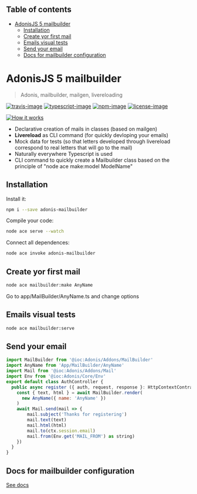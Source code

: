 <!-- START doctoc generated TOC please keep comment here to allow auto update -->
<!-- DON'T EDIT THIS SECTION, INSTEAD RE-RUN doctoc TO UPDATE -->
## Table of contents

- [AdonisJS 5 mailbuilder](#adonisjs-5-mailbuilder)
  - [Installation](#installation)
  - [Create yor first mail](#create-yor-first-mail)
  - [Emails visual tests](#emails-visual-tests)
  - [Send your email](#send-your-email)
  - [Docs for mailbuilder configuration](#docs-for-mailbuilder-configuration)

<!-- END doctoc generated TOC please keep comment here to allow auto update -->

# AdonisJS 5 mailbuilder
> Adonis, mailbuilder, mailgen, livereloading

[![travis-image]][travis-url] [![typescript-image]][typescript-url] [![npm-image]][npm-url] [![license-image]][license-url]

[![How it works](https://img.youtube.com/vi/MMeL8VLLdv0/0.jpg)](https://www.youtube.com/watch?v=MMeL8VLLdv0 "How it works")

- Declarative creation of mails in classes (based on mailgen)
- **Livereload** as CLI command (for quickly devloping your emails)
- Mock data for tests (so that letters developed through livereload correspond to real letters that will go to the mail)
- Naturally everywhere Typescript is used
- CLI command to quickly create a Mailbuilder class based on the principle of "node ace make:model ModelName"

## Installation
Install it:
```bash
npm i --save adonis-mailbuilder
```
Compile your code:
```bash
node ace serve --watch
```
Connect all dependences:
```bash
node ace invoke adonis-mailbuilder
```

## Create yor first mail

```bash
node ace mailbuilder:make AnyName
```

Go to app/MailBuilder/AnyName.ts and change options

## Emails visual tests
```bash
node ace mailbuilder:serve
```

## Send your email
```js
import MailBuilder from '@ioc:Adonis/Addons/MailBuilder'
import AnyName from 'App/MailBuilder/AnyName'
import Mail from '@ioc:Adonis/Addons/Mail'
import Env from '@ioc:Adonis/Core/Env'
export default class AuthController {
  public async register ({ auth, request, response }: HttpContextContract) {
    const { text, html } = await MailBuilder.render(
      new AnyName({ name: 'AnyName' })
    )
    await Mail.send(mail => {
        mail.subject('Thanks for registering')
        mail.text(text)
        mail.html(html)
        mail.to(ctx.session.email)
        mail.from(Env.get('MAIL_FROM') as string)
    })
  }
}
```

## Docs for mailbuilder configuration
[See docs](https://github.com/eladnava/mailgen)

[travis-image]: https://img.shields.io/travis/reg2005/adonis-mailbuilder/master.svg?style=for-the-badge&logo=travis
[travis-url]: https://travis-ci.org/reg2005/adonis-mailbuilder "travis"

[typescript-image]: https://img.shields.io/badge/Typescript-294E80.svg?style=for-the-badge&logo=typescript
[typescript-url]:  "typescript"

[npm-image]: https://img.shields.io/npm/v/adonis-mailbuilder.svg?style=for-the-badge&logo=npm
[npm-url]: https://npmjs.org/package/adonis-mailbuilder "npm"

[license-image]: https://img.shields.io/npm/l/adonis-mailbuilder?color=blueviolet&style=for-the-badge
[license-url]: LICENSE.md "license"
